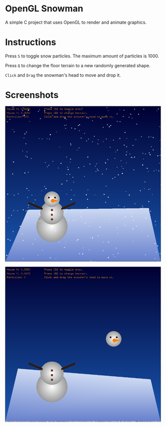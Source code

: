 # OpenGL Snowman
 A simple C project that uses OpenGL to render and animate graphics.

# Instructions
 Press `S` to toggle snow particles. The maximum amount of particles is 1000.
 
 Press `Q` to change the floor terrain to a new randomly generated shape.
 
 `Click` and `Drag` the snowman's head to move and drop it.

# Screenshots
 ![Snow particles falling.](/resources/screenshot_2.png?raw=true "Snow Particles")
 

 ![Moving snowman head.](/resources/screenshot_1.png?raw=true "Snowman Head")
